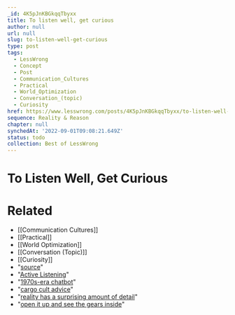 ```yaml
---
_id: 4K5pJnKBGkqqTbyxx
title: To listen well, get curious
author: null
url: null
slug: to-listen-well-get-curious
type: post
tags:
  - LessWrong
  - Concept
  - Post
  - Communication_Cultures
  - Practical
  - World_Optimization
  - Conversation_(topic)
  - Curiosity
href: https://www.lesswrong.com/posts/4K5pJnKBGkqqTbyxx/to-listen-well-get-curious
sequence: Reality & Reason
chapter: null
synchedAt: '2022-09-01T09:08:21.649Z'
status: todo
collection: Best of LessWrong
---
```


# To Listen Well, Get Curious


# Related

- [[Communication Cultures]]
- [[Practical]]
- [[World Optimization]]
- [[Conversation (Topic)]]
- [[Curiosity]]
- "[source](https://twitter.com/thecassiecao/status/1276506378388017155/photo/1)"
- "[Active Listening](active-listening.pdf)"
- "[1970s-era chatbot](https://en.wikipedia.org/wiki/ELIZA)"
- "[cargo cult advice](https://en.wikipedia.org/wiki/Cargo_cult_science)"
- "[reality has a surprising amount of detail](http://johnsalvatier.org/blog/2017/reality-has-a-surprising-amount-of-detail)"
- "[open it up and see the gears inside](https://www.lesswrong.com/posts/B7P97C27rvHPz3s9B/gears-in-understanding)"